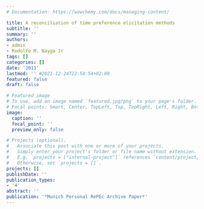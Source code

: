 ```yaml
---
# Documentation: https://wowchemy.com/docs/managing-content/

title: A reconciliation of time preference elicitation methods
subtitle: ''
summary: ''
authors:
- admin
- Rodolfo M. Nayga Jr
tags: []
categories: []
date: '2013'
lastmod: '' #2021-12-24T22:50:54+02:00
featured: false
draft: false

# Featured image
# To use, add an image named `featured.jpg/png` to your page's folder.
# Focal points: Smart, Center, TopLeft, Top, TopRight, Left, Right, BottomLeft, Bottom, BottomRight.
image:
  caption: ''
  focal_point: ''
  preview_only: false

# Projects (optional).
#   Associate this post with one or more of your projects.
#   Simply enter your project's folder or file name without extension.
#   E.g. `projects = ["internal-project"]` references `content/project/deep-learning/index.md`.
#   Otherwise, set `projects = []`.
projects: []
publishDate: ''
publication_types: 
- '4'
abstract: ''
publication: '*Munich Personal RePEc Archive Paper*'
---
```

